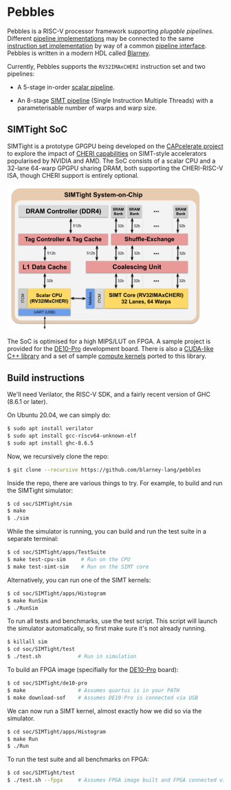 # Pebbles

Pebbles is a RISC-V processor framework supporting *plugable
pipelines*.  Different [pipeline
implementations](src/Pebbles/Pipeline) may be connected to the same
[instruction set implementation](src/Pebbles/Instructions) by way of a
common [pipeline interface](src/Pebbles/Pipeline/Interface.hs).
Pebbles is written in a modern HDL called
[Blarney](https://github.com/blarney-lang/blarney).

Currently, Pebbles supports the `RV32IMAxCHERI` instruction set and
two pipelines:

  * A 5-stage in-order [scalar pipeline](src/Pebbles/Pipeline/Scalar.hs).

  * An 8-stage [SIMT pipeline](src/Pebbles/Pipeline/SIMT.hs) (Single
    Instruction Multiple Threads) with a parameterisable number
    of warps and warp size.

## SIMTight SoC

SIMTight is a prototype GPGPU being developed on the [CAPcelerate
project](https://gow.epsrc.ukri.org/NGBOViewGrant.aspx?GrantRef=EP/V000381/1)
to explore the impact of [CHERI capabilities](http://cheri-cpu.org) on
SIMT-style accelerators popularised by NVIDIA and AMD.  The SoC
consists of a scalar CPU and a 32-lane 64-warp GPGPU sharing DRAM,
both supporting the CHERI-RISC-V ISA, though CHERI support is entirely
optional.

<img src="soc/SIMTight/doc/SoC.svg" width="450">

The SoC is optimised for a high MIPS/LUT on FPGA.  A sample project is
provided for the [DE10-Pro](http://de10-pro.terasic.com) development
board.  There is also a [CUDA-like C++
library](soc/SIMTight/inc/NoCL.h) and a set of sample [compute
kernels](soc/SIMTight/apps/) ported to this library.

## Build instructions

We'll need Verilator, the RISC-V SDK, and a fairly recent version
of GHC (8.6.1 or later).

On Ubuntu 20.04, we can simply do:

```sh
$ sudo apt install verilator
$ sudo apt install gcc-riscv64-unknown-elf
$ sudo apt install ghc-8.6.5
```

Now, we recursively clone the repo:

```sh
$ git clone --recursive https://github.com/blarney-lang/pebbles
```

Inside the repo, there are various things to try.  For example, to
build and run the SIMTight simulator:

```sh
$ cd soc/SIMTight/sim
$ make
$ ./sim
```

While the simulator is running, you can build and run the test suite
in a separate terminal:

```sh
$ cd soc/SIMTight/apps/TestSuite
$ make test-cpu-sim     # Run on the CPU
$ make test-simt-sim    # Run on the SIMT core
```

Alternatively, you can run one of the SIMT kernels:

```sh
$ cd soc/SIMTight/apps/Histogram
$ make RunSim
$ ./RunSim
```

To run all tests and benchmarks, use the test script.  This script
will launch the simulator automatically, so first make sure it's not
already running.

```sh
$ killall sim
$ cd soc/SIMTight/test
$ ./test.sh            # Run in simulation
```

To build an FPGA image (specifially for the
[DE10-Pro](http://de10-pro.terasic.com) board):

```sh
$ cd soc/SIMTight/de10-pro
$ make                 # Assumes quartus is in your PATH
$ make download-sof    # Assumes DE10-Pro is connected via USB
```

We can now run a SIMT kernel, almost exactly how we did so via the
simulator.

```sh
$ cd soc/SIMTight/apps/Histogram
$ make Run
$ ./Run
```

To run the test suite and all benchmarks on FPGA:

```sh
$ cd soc/SIMTight/test
$ ./test.sh --fpga     # Assumes FPGA image built and FPGA connected via USB
```
